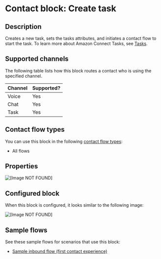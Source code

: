 # Contact block: Create task<a name="create-task-block"></a>

## Description<a name="create-task-description"></a>

Creates a new task, sets the tasks attributes, and initiates a contact flow to start the task\. To learn more about Amazon Connect Tasks, see [Tasks](tasks.md)\. 

## Supported channels<a name="create-task-channels"></a>

The following table lists how this block routes a contact who is using the specified channel\. 


| Channel | Supported? | 
| --- | --- | 
| Voice | Yes | 
| Chat | Yes | 
| Task | Yes | 

## Contact flow types<a name="create-task-types"></a>

You can use this block in the following [contact flow types](create-contact-flow.md#contact-flow-types):
+ All flows

## Properties<a name="create-task-properties"></a>

![\[Image NOT FOUND\]](http://docs.aws.amazon.com/connect/latest/adminguide/images/create-task-properties.png)

## Configured block<a name="create-task-configured"></a>

When this block is configured, it looks similar to the following image:

![\[Image NOT FOUND\]](http://docs.aws.amazon.com/connect/latest/adminguide/images/create-task-configured.png)

## Sample flows<a name="check-staffing-samples"></a>

See these sample flows for scenarios that use this block:
+ [Sample inbound flow \(first contact experience\)](sample-inbound-flow.md)